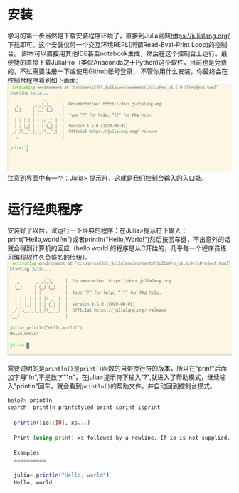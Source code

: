 # 安装
 学习的第一步当然是下载安装程序环境了，直接到Julia官网<https://julialang.org/>下载即可。这个安装仅带一个交互环境REPL(所谓Read-Eval-Print Loop)的控制台。
脚本可以直接用其他IDE甚至notebook生成，然后在这个控制台上运行。最便捷的直接下载JuliaPro（类似Anaconda之于Python)这个软件，目前也是免费的，不过需要注册一下或使用Github帐号登录，
不管你用什么安装，你最终会在控制台程序看到如下画面:
![JuliaStart](https://github.com/jasonjancao/JuliaLearningNotes/blob/master/NotesBook/fig/JuliaStart.png)
注意到界面中有一个：Julia> 提示符，这就是我们控制台输入的入口处。
# 运行经典程序
 安装好了以后，试运行一下经典的程序：在Julia>提示符下输入：print("Hello,world!\n")或者println("Hello,World!")然后按回车键，不出意外的话就会得到计算机的回应（hello world 的程序是从C开始的，几乎每一个程序员练习编程软件久负盛名的传统）。
 ![helloworld](https://github.com/jasonjancao/JuliaLearningNotes/blob/master/NotesBook/fig/HelloWorld.png)
 
 需要说明的是`println()`是`print()`函数的自带换行符的版本，所以在"print"后面加字母"ln",不是数字"1n"，在julia>提示符下输入"?",就进入了帮助模式，继续输入"println"回车，就会看到`println()`的帮助文件，并自动回到控制台模式。
```julia
help?> println
search: println printstyled print sprint isprint

  println([io::IO], xs...)

  Print (using print) xs followed by a newline. If io is not supplied, prints to stdout.

  Examples
  ≡≡≡≡≡≡≡≡≡≡

  julia> println("Hello, world")
  Hello, world
```
